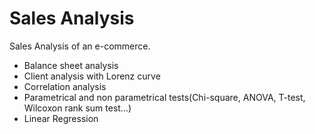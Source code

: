 # Sales Analysis

Sales Analysis of an e-commerce. 

- Balance sheet analysis
- Client analysis with Lorenz curve
- Correlation analysis
- Parametrical and non parametrical tests(Chi-square, ANOVA, T-test, Wilcoxon rank sum test...)
- Linear Regression

